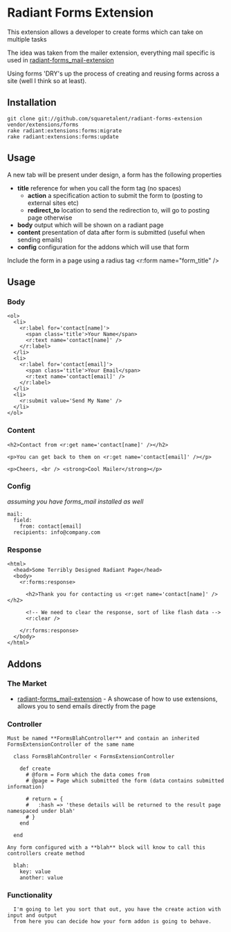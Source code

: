 # Radiant Forms Extension

This extension allows a developer to create forms which can take on multiple tasks

The idea was taken from the mailer extension, everything mail specific is used in [radiant-forms_mail-extension](http://github.com/squaretalent/radiant-forms_mail-extension)
  
Using forms 'DRY's up the process of creating and reusing forms across a site (well I think so at least).

## Installation
  
    git clone git://github.com/squaretalent/radiant-forms-extension vendor/extensions/forms
    rake radiant:extensions:forms:migrate
    rake radiant:extensions:forms:update
  
## Usage
  
  A new tab will be present under design, a form has the following properties
    
  * **title** reference for when you call the form tag (no spaces)
    * **action** a specification action to submit the form to (posting to external sites etc)
    * **redirect_to** location to send the redirection to, will go to posting page otherwise
  * **body**  output which will be shown on a radiant page
  * **content** presentation of data after form is submitted (useful when sending emails)
  * **config** configuration for the addons which will use that form
    
  Include the form in a page using a radius tag
    <r:form name="form_title" />
      
## Usage

### Body
    
    <ol>
      <li>
        <r:label for='contact[name]'>
          <span class='title'>Your Name</span>
          <r:text name='contact[name]' />
        </r:label>
      </li>
      <li>
        <r:label for='contact[email]'>
          <span class='title'>Your Email</span>
          <r:text name='contact[email]' />
        </r:label>
      </li>
      <li>
        <r:submit value='Send My Name' />
      </li>
    </ol>
    
### Content
    
    <h2>Contact from <r:get name='contact[name]' /></h2>
    
    <p>You can get back to them on <r:get name='contact[email]' /></p>
    
    <p>Cheers, <br /> <strong>Cool Mailer</strong></p>
    
### Config
  
  *assuming you have forms_mail installed as well*
    
    mail:
      field:
        from: contact[email]
      recipients: info@company.com
      
### Response
    
    <html>
      <head>Some Terribly Designed Radiant Page</head>
      <body>
        <r:forms:response>
          
          <h2>Thank you for contacting us <r:get name='contact[name]' /></h2>
          
          <!-- We need to clear the response, sort of like flash data -->
          <r:clear />
          
        </r:forms:response>
      </body>
    </html>
    
## Addons

  ### The Market
  
  * [radiant-forms_mail-extension](http://github.com/squaretalent/radiant-forms_mail-extension) - 
  A showcase of how to use extensions, allows you to send emails directly from the page
  
  ### Controller

    Must be named **FormsBlahController** and contain an inherited FormsExtensionController of the same name

      class FormsBlahController < FormsExtensionController

        def create
          # @form = Form which the data comes from
          # @page = Page which submitted the form (data contains submitted information)

          # return = {
          #   :hash => 'these details will be returned to the result page namespaced under blah'  
          # }
        end

      end

    Any form configured with a **blah** block will know to call this controllers create method

      blah:
        key: value
        another: value
        
  ### Functionality
  
      I'm going to let you sort that out, you have the create action with input and output
      from here you can decide how your form addon is going to behave.
